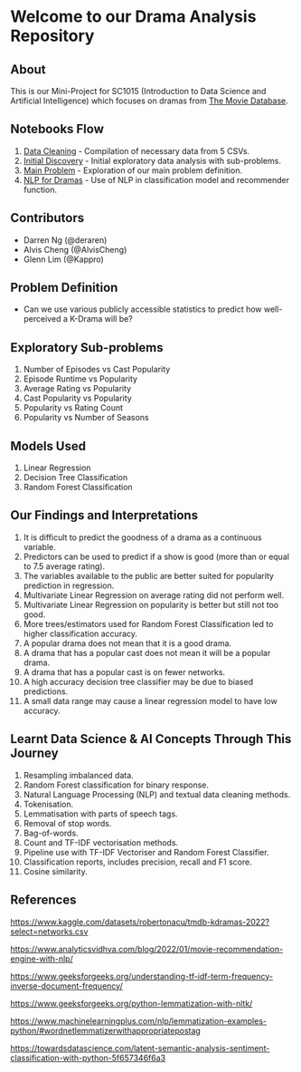# Welcome to our Drama Analysis Repository

## About

This is our Mini-Project for SC1015 (Introduction to Data Science and Artificial Intelligence) which focuses on dramas from [The Movie Database](https://www.kaggle.com/datasets/robertonacu/tmdb-kdramas-2022?select=networks.csv). 

## Notebooks Flow
1. [Data Cleaning](https://github.com/deraren/We-Bring-The-Drama/blob/main/Data%20Cleaning%20.ipynb)         - Compilation of necessary data from 5 CSVs.
2. [Initial Discovery](https://github.com/deraren/We-Bring-The-Drama/blob/main/Initial%20Discovery%20.ipynb) - Initial exploratory data analysis with sub-problems.
3. [Main Problem](https://github.com/deraren/We-Bring-The-Drama/blob/main/Main%20Problem.ipynb)              - Exploration of our main problem definition.
4. [NLP for Dramas](https://github.com/deraren/We-Bring-The-Drama/blob/main/NLP%20for%20Dramas.ipynb)        - Use of NLP in classification model and recommender function.

## Contributors
 - Darren Ng (@deraren)
 - Alvis Cheng (@AlvisCheng)
 - Glenn Lim (@Kappro)

## Problem Definition

- Can we use various publicly accessible statistics to predict how well-perceived a K-Drama will be?

## Exploratory Sub-problems
1. Number of Episodes vs Cast Popularity
2. Episode Runtime vs Popularity
3. Average Rating vs Popularity
4. Cast Popularity vs Popularity
5. Popularity vs Rating Count
6. Popularity vs Number of Seasons


## Models Used
1. Linear Regression
2. Decision Tree Classification
3. Random Forest Classification


## Our Findings and Interpretations
1. It is difficult to predict the goodness of a drama as a continuous variable.
2. Predictors can be used to predict if a show is good (more than or equal to 7.5 average rating).
3. The variables available to the public are better suited for popularity prediction in regression.
4. Multivariate Linear Regression on average rating did not perform well.
5. Multivariate Linear Regression on popularity is better but still not too good.
6. More trees/estimators used for Random Forest Classification led to higher classification accuracy.
7. A popular drama does not mean that it is a good drama.
8. A drama that has a popular cast does not mean it will be a popular drama.
9. A drama that has a popular cast is on fewer networks.
10. A high accuracy decision tree classifier may be due to biased predictions.
11. A small data range may cause a linear regression model to have low accuracy.



## Learnt Data Science & AI Concepts Through This Journey
1. Resampling imbalanced data.
2. Random Forest classification for binary response.
3. Natural Language Processing (NLP) and textual data cleaning methods.
4. Tokenisation.
5. Lemmatisation with parts of speech tags.
6. Removal of stop words.
7. Bag-of-words.
8. Count and TF-IDF vectorisation methods.
9. Pipeline use with TF-IDF Vectoriser and Random Forest Classifier.
10. Classification reports, includes precision, recall and F1 score.
11. Cosine similarity.



## References

<https://www.kaggle.com/datasets/robertonacu/tmdb-kdramas-2022?select=networks.csv>

<https://www.analyticsvidhya.com/blog/2022/01/movie-recommendation-engine-with-nlp/>

<https://www.geeksforgeeks.org/understanding-tf-idf-term-frequency-inverse-document-frequency/>

<https://www.geeksforgeeks.org/python-lemmatization-with-nltk/>

<https://www.machinelearningplus.com/nlp/lemmatization-examples-python/#wordnetlemmatizerwithappropriatepostag>

<https://towardsdatascience.com/latent-semantic-analysis-sentiment-classification-with-python-5f657346f6a3>

